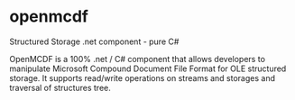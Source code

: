 # openmcdf
Structured Storage .net component - pure C#

OpenMCDF is a 100% .net / C# component that allows developers to manipulate Microsoft Compound Document File Format for OLE structured storage. 
It supports read/write operations on streams and storages and traversal of structures tree.
